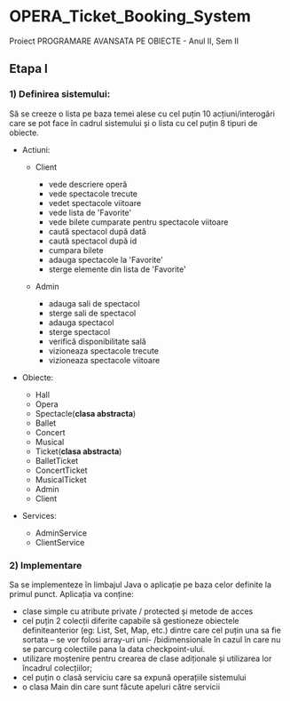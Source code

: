 # OPERA_Ticket_Booking_System
Proiect PROGRAMARE AVANSATA PE OBIECTE - Anul II, Sem II

## Etapa I 
### 1) Definirea sistemului:  
Să se creeze o lista pe baza temei alese cu cel puțin 10 acțiuni/interogări care se pot face în cadrul 
sistemului și o lista cu cel puțin 8 tipuri de obiecte. 
- Actiuni:
  - Client
    - vede descriere operă
    - vede spectacole trecute
    - vedet spectacole viitoare
    - vede lista de 'Favorite'
    - vede bilete cumparate pentru spectacole viitoare
    - caută spectacol după dată
    - caută spectacol după id
    - cumpara bilete
    - adauga spectacole la 'Favorite'
    - sterge elemente din lista de 'Favorite'
    
  - Admin
    - adauga sali de spectacol
    - sterge sali de spectacol
    - adauga spectacol
    - sterge spectacol
    - verifică disponibilitate sală
    - vizioneaza spectacole trecute
    - vizioneaza spectacole viitoare

  
  
- Obiecte:
  - Hall
  - Opera
  - Spectacle(__clasa abstracta__)
  - Ballet
  - Concert
  - Musical
  - Ticket(__clasa abstracta__)
  - BalletTicket
  - ConcertTicket
  - MusicalTicket
  - Admin
  - Client

- Services:
  - AdminService
  - ClientService


### 2) Implementare 
Sa se implementeze în limbajul Java o aplicație pe baza celor definite la primul punct. 
Aplicația va conține: 
- clase simple cu atribute private / protected și metode de acces 
- cel puțin 2 colecții diferite capabile să gestioneze obiectele definiteanterior (eg: List, Set, Map, 
etc.) dintre care cel puțin una sa fie sortata – se vor folosi array-uri uni- /bidimensionale în cazul în care 
nu se parcurg colectiile pana la data checkpoint-ului. 
- utilizare moștenire pentru crearea de clase adiționale și utilizarea lor încadrul colecțiilor; 
- cel puțin o clasă serviciu care sa expună operațiile sistemului 
- o clasa Main din care sunt făcute apeluri către servicii
